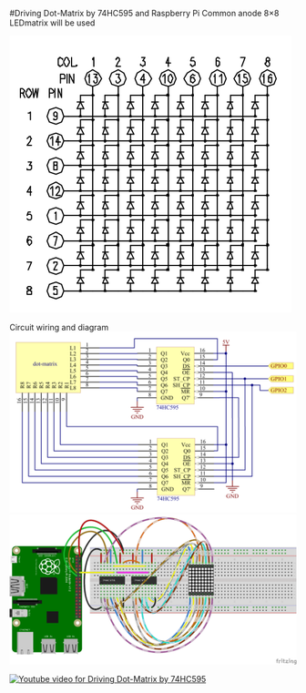 #Driving Dot-Matrix by 74HC595 and Raspberry Pi
Common anode 8×8 LEDmatrix will be used 

![LEDmatrix Rwo and col pin numbering](LEDmatrix_schem.png)

Circuit wiring and diagram
![Circuit diagram](Wiring.png)
![Final view of the circuit](Final_view.png)


[![Youtube video for Driving Dot-Matrix by 74HC595](https://img.youtube.com/vi/BWnAN15kpjw/0.jpg)](https://www.youtube.com/watch?v=BWnAN15kpjw)
